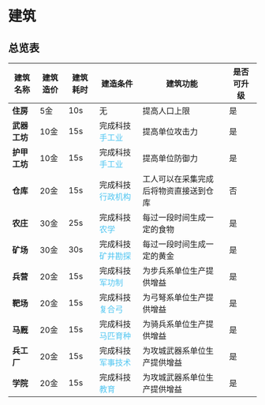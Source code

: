 # 建筑

## 总览表

| 建筑名称 | 建筑造价 | 建筑耗时 | 建造条件                            | 建筑功能                   | 是否可升级 |
|--------|---------|----------|---------------------------------|------------------------------------------|----------|
| **住房**    | 5金    | 10s     | 无  | 提高人口上限                   | 是      |
| **武器工坊**    | 10金    | 15s     | 完成科技<span style="color:#4EC5F1">手工业</span>  | 提高单位攻击力                   | 是      |
| **护甲工坊**    | 10金    | 15s     | 完成科技<span style="color:#4EC5F1">手工业</span>  | 提高单位防御力                   | 是      |
| **仓库**    | 20金    | 15s     | 完成科技<span style="color:#4EC5F1">行政机构</span> | 工人可以在采集完成后将物资直接送到仓库 | 否      |
| **农庄**    | 30金    | 25s     | 完成科技<span style="color:#4EC5F1">农学</span>     | 每过一段时间生成一定的食物                   | 是       |
| **矿场**    | 30金    | 30s     | 完成科技<span style="color:#4EC5F1">矿井勘探</span>  | 每过一段时间生成一定的黄金                   | 是       |
| **兵营**    | 20金    | 15s     | 完成科技<span style="color:#4EC5F1">军功制</span>   | 为步兵系单位生产提供增益                    | 是       |
| **靶场**    | 20金    | 15s     | 完成科技<span style="color:#4EC5F1">复合弓</span>   | 为弓弩系单位生产提供增益                    | 是       |
| **马厩**    | 20金    | 15s     | 完成科技<span style="color:#4EC5F1">马匹育种</span>  | 为骑兵系单位生产提供增益                    | 是      |
| **兵工厂**  | 20金    | 15s     | 完成科技<span style="color:#4EC5F1">军事技术</span>  | 为攻城武器系单位生产提供增益                 | 是      |
| **学院**  | 20金    | 15s     | 完成科技<span style="color:#4EC5F1">教育</span>  | 为攻城武器系单位生产提供增益                 | 是      |
